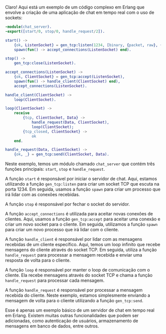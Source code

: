 Claro! Aqui está um exemplo de um código complexo em Erlang que envolve a criação de uma aplicação de chat em tempo real com o uso de sockets:

```erlang
-module(chat_server).
-export([start/0, stop/0, handle_request/2]).

start() ->
    {ok, ListenSocket} = gen_tcp:listen(1234, [binary, {packet, raw}, {active, false}]),
    spawn(fun() -> accept_connections(ListenSocket) end).

stop() ->
    gen_tcp:close(ListenSocket).

accept_connections(ListenSocket) ->
    {ok, ClientSocket} = gen_tcp:accept(ListenSocket),
    spawn(fun() -> handle_client(ClientSocket) end),
    accept_connections(ListenSocket).

handle_client(ClientSocket) ->
    loop(ClientSocket).

loop(ClientSocket) ->
    receive
        {tcp, ClientSocket, Data} ->
            handle_request(Data, ClientSocket),
            loop(ClientSocket);
        {tcp_closed, ClientSocket} ->
            ok
    end.

handle_request(Data, ClientSocket) ->
    {ok, _} = gen_tcp:send(ClientSocket, Data).
```

Neste exemplo, temos um módulo chamado `chat_server` que contém três funções principais: `start`, `stop` e `handle_request`. 

A função `start` é responsável por iniciar o servidor de chat. Aqui, estamos utilizando a função `gen_tcp:listen` para criar um socket TCP que escuta na porta 1234. Em seguida, usamos a função `spawn` para criar um processo que irá lidar com as conexões recebidas.

A função `stop` é responsável por fechar o socket do servidor.

A função `accept_connections` é utilizada para aceitar novas conexões de clientes. Aqui, usamos a função `gen_tcp:accept` para aceitar uma conexão e criar um novo socket para o cliente. Em seguida, utilizamos a função `spawn` para criar um novo processo que irá lidar com o cliente.

A função `handle_client` é responsável por lidar com as mensagens recebidas de um cliente específico. Aqui, temos um loop infinito que recebe mensagens do cliente através do socket TCP. Em seguida, utiliza a função `handle_request` para processar a mensagem recebida e enviar uma resposta de volta para o cliente.

A função `loop` é responsável por manter o loop de comunicação com o cliente. Ela recebe mensagens através do socket TCP e chama a função `handle_request` para processar cada mensagem.

A função `handle_request` é responsável por processar a mensagem recebida do cliente. Neste exemplo, estamos simplesmente enviando a mensagem de volta para o cliente utilizando a função `gen_tcp:send`.

Esse é apenas um exemplo básico de um servidor de chat em tempo real em Erlang. Existem muitas outras funcionalidades que podem ser adicionadas, como autenticação de usuários, armazenamento de mensagens em banco de dados, entre outros.
